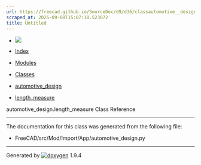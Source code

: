 ```yaml
---
url: https://freecad.github.io/SourceDoc/d9/d36/classautomotive__design_1_1length__measure.html
scraped_at: 2025-09-08T15:07:18.523072
title: Untitled
---
```


  * [ ![](https://www.freecad.org/svg/logo-freecad.svg) ](https://freecadweb.org "FreeCAD")
  * [Index](../../index.html "Index")
  * [Modules](../../modules.html "Modules list")
  * [Classes](../../annotated.html "Annotated list")

  * [automotive_design](../../d4/ddf/namespaceautomotive__design.html)
  * [length_measure](../../d9/d36/classautomotive__design_1_1length__measure.html)

automotive_design.length_measure Class Reference

* * *

The documentation for this class was generated from the following file:

  * FreeCAD/src/Mod/Import/App/automotive_design.py

* * *

Generated by
[![doxygen](../../doxygen.svg)](https://www.doxygen.org/index.html) 1.9.4

